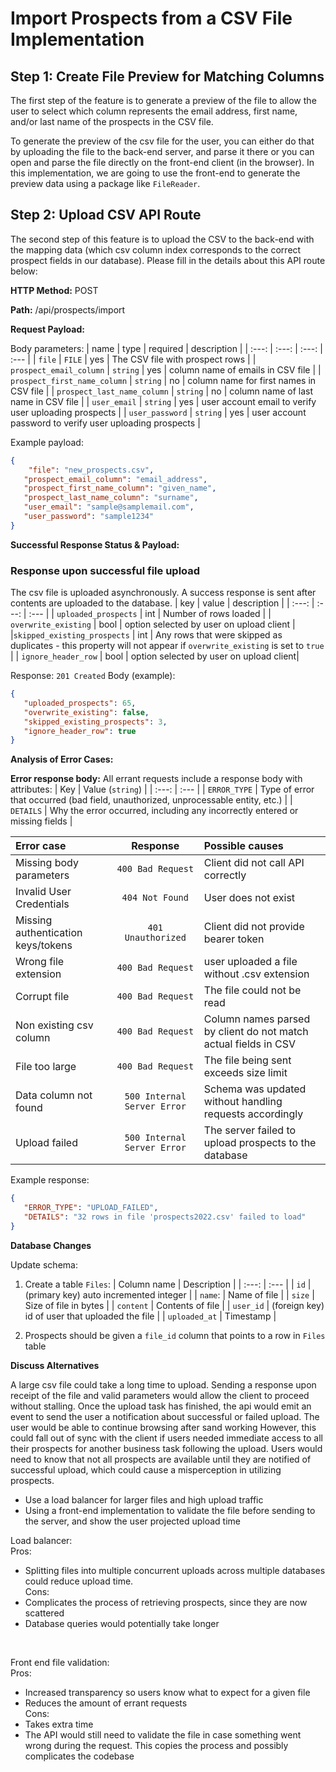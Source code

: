 # Import Prospects from a CSV File Implementation

<!-- Please fill out commented out fields -->

## Step 1: Create File Preview for Matching Columns

The first step of the feature is to generate a preview of the file to allow the user to select which column represents the email address, first name, and/or last name of the prospects in the CSV file.

To generate the preview of the csv file for the user, you can either do that by uploading the file to the back-end server, and parse it there or you can open and parse the file directly on the front-end client (in the browser). In this implementation, we are going to use the front-end to generate the preview data using a package like `FileReader`.

## Step 2: Upload CSV API Route

The second step of this feature is to upload the CSV to the back-end with the mapping data (which csv column index corresponds to the correct prospect fields in our database). Please fill in the details about this API route below:

**HTTP Method:** POST

**Path:** /api/prospects/import

**Request Payload:**

Body parameters:
| name | type | required | description |
| :---: | :---: | :---: | :--- |
| `file` | `FILE` | yes | The CSV file with prospect rows |
| `prospect_email_column` | `string` | yes | column name of emails in CSV file |
| `prospect_first_name_column` | `string` | no | column name for first names in CSV file |
| `prospect_last_name_column` | `string` | no | column name of last name in CSV file |
| `user_email` | `string` | yes | user account email to verify user uploading prospects |
| `user_password` | `string` | yes | user account password to verify user uploading prospects |


Example payload:
```JSON
{
	"file": "new_prospects.csv",
   "prospect_email_column": "email_address",
   "prospect_first_name_column": "given_name",
   "prospect_last_name_column": "surname",
   "user_email": "sample@samplemail.com",
   "user_password": "sample1234"
}
```


**Successful Response Status & Payload:**

<!-- Please fill in any parameters you would need in the response payload and the status code for a successful response -->

### Response upon successful file upload
The csv file is uploaded asynchronously. A success response is sent after contents are uploaded to the database.
| key | value | description |
| :---: | :---: | :--- |
| `uploaded_prospects` | int | Number of rows loaded |
| `overwrite_existing` | bool | option selected by user on upload client |
|`skipped_existing_prospects` | int | Any rows that were skipped as duplicates - this property will not appear if `overwrite_existing` is set to `true` |
| `ignore_header_row` | bool | option selected by user on upload client|


Response: `201 Created`
Body (example):
```JSON
{
   "uploaded_prospects": 65,
   "overwrite_existing": false,
   "skipped_existing_prospects": 3,
   "ignore_header_row": true
}
```


**Analysis of Error Cases:**

<!-- Please mention and discuss any possible errors that you could see happening in the upload/import process and how you would handle them and what payload/status codes you would return -->

**Error response body:**
All errant requests include a response body with attributes:
| Key | Value (`string`) |
| :---: | :--- |
| `ERROR_TYPE` | Type of error that occurred (bad field, unauthorized, unprocessable entity, etc.) |
| `DETAILS` | Why the error occurred, including any incorrectly entered or missing fields |


<!-- missing body parameters -->
<!-- invalid user credentials -->
<!-- missing authentication -->
| Error case | Response | Possible causes |
| :--- | :---: | :--- |
| Missing body parameters | `400 Bad Request` | Client did not call API correctly |
| Invalid User Credentials | `404 Not Found` | User does not exist |
| Missing authentication keys/tokens | `401 Unauthorized` | Client did not provide bearer token |
| Wrong file extension | `400 Bad Request` | user uploaded a file without .csv extension |
| Corrupt file | `400 Bad Request` | The file could not be read |
| Non existing csv column | `400 Bad Request` | Column names parsed by client do not match actual fields in CSV |
| File too large | `400 Bad Request` | The file being sent exceeds size limit |
| Data column not found | `500 Internal Server Error` | Schema was updated without handling requests accordingly |
| Upload failed |  `500 Internal Server Error` | The server failed to upload prospects to the database |

Example response:
```JSON
{
   "ERROR_TYPE": "UPLOAD_FAILED",
   "DETAILS": "32 rows in file 'prospects2022.csv' failed to load"
}
```

**Database Changes**

<!--
If we wanted to know for each imported prospect, which original file it was imported from, how would you store this information?
If we wanted to keep a history of past imports by a user, what database changes would be required?
-->

Update schema:
1. Create a table `Files`:
| Column name | Description |
| :---: | :--- |
| `id` | (primary key) auto incremented integer |
| `name`: | Name of file |
| `size` | Size of file in bytes |
| `content` | Contents of file |
| `user_id` | (foreign key) id of user that uploaded the file |
| `uploaded_at` | Timestamp |

2. Prospects should be given a `file_id` column that points to a row in `Files` table



**Discuss Alternatives**

<!-- You can leverage "background tasks" to implement this API call. Why or why not would you want to do that? -->
A large csv file could take a long time to upload. Sending a response upon receipt of the file and valid parameters would allow the client to proceed without stalling. Once the upload task has finished, the api would emit an event to send the user a notification about successful or failed upload. The user would be able to continue browsing after sand working However, this could fall out of sync with the client if users needed immediate access to all their prospects for another business task following the upload. Users would need to know that not all prospects are available until they are notified of successful upload, which could cause a misperception in utilizing prospects. <br />

<!-- What are some other alternative approaches we can take when implementing this feature? -->
- Use a load balancer for larger files and high upload traffic
- Using a front-end implementation to validate the file before sending to the server, and show the user projected upload time


<!-- Please analyze each alternatives and discuss pros/cons here. -->
Load balancer: <br />
Pros:
- Splitting files into multiple concurrent uploads across multiple databases could reduce upload time.<br />
Cons:
- Complicates the process of retrieving prospects, since they are now scattered
- Database queries would potentially take longer
<br />

Front end file validation:<br />
Pros:
- Increased transparency so users know what to expect for a given file
- Reduces the amount of errant requests <br />
Cons:
- Takes extra time
- The API would still need to validate the file in case something went wrong during the request. This copies the process and possibly complicates the codebase
